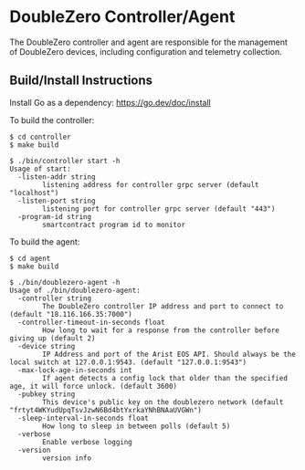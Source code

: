 # DoubleZero Controller/Agent

The DoubleZero controller and agent are responsible for the management of DoubleZero devices, including configuration and telemetry collection. 

## Build/Install Instructions

Install Go as a dependency: https://go.dev/doc/install

To build the controller:
```
$ cd controller
$ make build

$ ./bin/controller start -h
Usage of start:
  -listen-addr string
        listening address for controller grpc server (default "localhost")
  -listen-port string
        listening port for controller grpc server (default "443")
  -program-id string
        smartcontract program id to monitor
```

To build the agent:
```
$ cd agent
$ make build

$ ./bin/doublezero-agent -h
Usage of ./bin/doublezero-agent:
  -controller string
        The DoubleZero controller IP address and port to connect to (default "18.116.166.35:7000")
  -controller-timeout-in-seconds float
        How long to wait for a response from the controller before giving up (default 2)
  -device string
        IP Address and port of the Arist EOS API. Should always be the local switch at 127.0.0.1:9543. (default "127.0.0.1:9543")
  -max-lock-age-in-seconds int
        If agent detects a config lock that older than the specified age, it will force unlock. (default 3600)
  -pubkey string
        This device's public key on the doublezero network (default "frtyt4WKYudUpqTsvJzwN6Bd4btYxrkaYNhBNAaUVGWn")
  -sleep-interval-in-seconds float
        How long to sleep in between polls (default 5)
  -verbose
        Enable verbose logging
  -version
        version info
```
